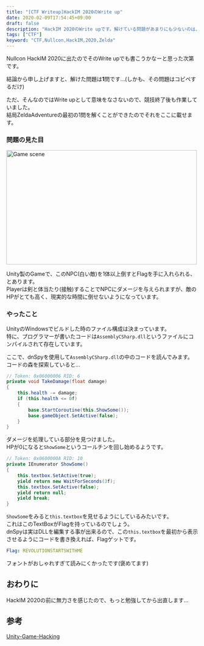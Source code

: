 ```yaml
---
title: "[CTF Writeup]HackIM 2020のWrite up"
date: 2020-02-09T17:54:45+09:00
draft: false
description: "HackIM 2020のWrite upです。解けている問題があまりにも少ないのは、気にしないで下さい..."
tags: ["CTF"]
keyword: "CTF,Nullcon,HackIM,2020,Zelda"
---
```


Nullcon HackIM 2020に出たのでそのWrite upでも書こうかなーと思った次第です。

結論から申し上げますと、解けた問題は**1**問です...(しかも、その問題はコピペするだけ)

ただ、そんなのではWrite upとして意味をなさないので、競技終了後も作業していました。  
結局ZeldaAdventureの最初の1問を解くことができたのでそれをここに載せます。

### 問題の見た目

<img src="https://caphosra.github.io/images/hackim2020-game.jpg" alt="Game scene" class="center" width="500" height="300" />

Unity製のGameで、このNPC(白い敵)を1体以上倒すとFlagを手に入れられる、とあります。  
Playerは剣と体当たり(接触)することでNPCにダメージを与えられますが、敵のHPがとても高く、現実的な時間に倒せないようになっています。

### やったこと

UnityのWindowsでビルドした時のファイル構成は決まっています。  
特に、プログラマーが書いたコードは`AssemblyCSharp.dll`というファイルにコンパイルされて存在しています。

ここで、dnSpyを使用して`AssemblyCSharp.dll`の中のコードを読んでみます。  
コードの森を探索していると...

``` C#
// Token: 0x06000006 RID: 6
private void TakeDamage(float damage)
{
    this.health -= damage;
    if (this.health <= 0f)
    {
        base.StartCoroutine(this.ShowSome());
        base.gameObject.SetActive(false);
    }
}
```

ダメージを処理している部分を見つけました。  
HPが0になると`ShowSome`というコールチンを回し始めるようです。

``` C#
// Token: 0x0600000A RID: 10
private IEnumerator ShowSome()
{
    this.textbox.SetActive(true);
    yield return new WaitForSeconds(3f);
    this.textbox.SetActive(false);
    yield return null;
    yield break;
}
```

`ShowSome`をみると`this.textbox`を見せるようにしているみたいです。  
これはこのTextBoxがFlagを持っているのでしょう。  
dnSpyは実はDLLを編集する事が出来るので、この`this.textbox`を最初から表示させるようにコードを書き換えれば、Flagゲットです。

``` yaml
Flag: REVOLUTIONSTARTSWITHME
```

フォントがおしゃれすぎて読みにくかったです(褒めてます)

## おわりに

HackIM 2020の前に無力さを感じたので、もっと勉強してから出直します...

## 参考

[Unity-Game-Hacking](https://github.com/xcsh/Unity-game-hacking)
